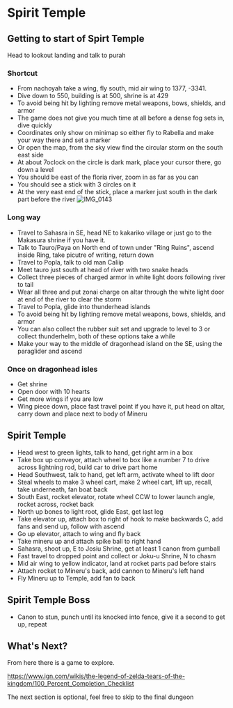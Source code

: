 # Spirit Temple

## Getting to start of Spirt Temple
Head to lookout landing and talk to purah

### Shortcut
- From nachoyah take a wing, fly south, mid air wing to 1377, -3341. 
- Dive down to 550, building is at 500, shrine is at 429
- To avoid being hit by lighting remove metal weapons, bows, shields, and armor
- The game does not give you much time at all before a dense fog sets in, dive quickly
- Coordinates only show on minimap so either fly to Rabella and make your way there and set a marker 
- Or open the map, from the sky view find the circular storm on the south east side
- At about 7oclock on the circle is dark mark, place your cursor there, go down a level
- You should be east of the floria river, zoom in as far as you can
- You should see a stick with 3 circles on it
- At the very east end of the stick, place a marker just south in the dark part before the river
![IMG_0143](https://github.com/vidyagames998/vidyagames998.github.io/assets/159220924/713df848-b9e9-45b2-abbf-324f3222042d)

### Long way
- Travel to Sahasra in SE, head NE to kakariko village or just go to the Makasura shrine if you have it.
- Talk to Tauro/Paya on North end of town under "Ring Ruins", ascend inside Ring, take picutre of writing, return down
- Travel to Popla, talk to old man Caliip
- Meet tauro just south at head of river with two snake heads
- Collect three pieces of charged armor in white light doors following river to tail
- Wear all three and put zonai charge on altar through the white light door at end of the river to clear the storm
- Travel to Popla, glide into thunderhead islands
- To avoid being hit by lighting remove metal weapons, bows, shields, and armor
- You can also collect the rubber suit set and upgrade to level to 3 or collect thunderhelm, both of these options take a while
- Make your way to the middle of dragonhead island on the SE, using the paraglider and ascend

### Once on dragonhead isles
- Get shrine
- Open door with 10 hearts
- Get more wings if you are low
- Wing piece down, place fast travel point if you have it, put head on altar, carry down and place next to body of Mineru

## Spirit Temple
- Head west to green lights, talk to hand, get right arm in a box
- Take box up conveyor, attach wheel to box like a number 7 to drive across lightning rod, build car to drive part home
- Head Southwest, talk to hand, get left arm, activate wheel to lift door
- Steal wheels to make 3 wheel cart, make 2 wheel cart, lift up, recall, take underneath, fan boat back
- South East, rocket elevator, rotate wheel CCW to lower launch angle, rocket across, rocket back
- North up bones to light root, glide East, get last leg
- Take elevator up, attach box to right of hook to make backwards C, add fans and send up, follow with ascend
- Go up elevator, attach to wing and fly back
- Take mineru up and attach spike ball to right hand
- Sahasra, shoot up, E to Josiu Shrine, get at least 1 canon from gumball
- Fast travel to dropped point and collect or Joku-u Shrine, N to chasm
- Mid air wing to yellow indicator, land at rocket parts pad before stairs
- Attach rocket to Mineru's back, add cannon to Mineru's left hand
- Fly Mineru up to Temple, add fan to back

## Spirit Temple Boss
- Canon to stun, punch until its knocked into fence, give it a second to get up, repeat

## What's Next?
From here there is a game to explore. 

https://www.ign.com/wikis/the-legend-of-zelda-tears-of-the-kingdom/100_Percent_Completion_Checklist

The next section is optional, feel free to skip to the final dungeon
